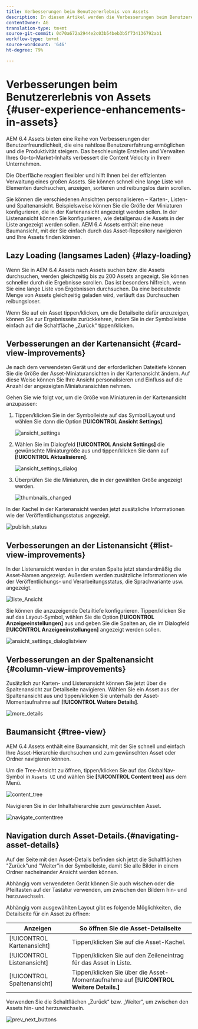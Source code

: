 ```yaml
---
title: Verbesserungen beim Benutzererlebnis von Assets
description: In diesem Artikel werden die Verbesserungen beim Benutzererlebnis von AEM 6.4 Assets beschrieben.
contentOwner: AG
translation-type: tm+mt
source-git-commit: 0d70a672a2944e2c03b54beb3b5f734136792ab1
workflow-type: tm+mt
source-wordcount: '646'
ht-degree: 79%

---
```



# Verbesserungen beim Benutzererlebnis von Assets {#user-experience-enhancements-in-assets}

AEM 6.4 Assets bieten eine Reihe von Verbesserungen der Benutzerfreundlichkeit, die eine nahtlose Benutzererfahrung ermöglichen und die Produktivität steigern. Das beschleunigte Erstellen und Verwalten Ihres Go-to-Market-Inhalts verbessert die Content Velocity in Ihrem Unternehmen.

Die Oberfläche reagiert flexibler und hilft Ihnen bei der effizienten Verwaltung eines großen Assets. Sie können schnell eine lange Liste von Elementen durchsuchen, anzeigen, sortieren und reibungslos darin scrollen.

Sie können die verschiedenen Ansichten personalisieren – Karten-, Listen- und Spaltenansicht. Beispielsweise können Sie die Größe der Miniaturen konfigurieren, die in der Kartenansicht angezeigt werden sollen. In der Listenansicht können Sie konfigurieren, wie detailgenau die Assets in der Liste angezeigt werden sollen. AEM 6.4 Assets enthält eine neue Baumansicht, mit der Sie einfach durch das Asset-Repository navigieren und Ihre Assets finden können.

## Lazy Loading (langsames Laden)  {#lazy-loading}

Wenn Sie in AEM 6.4 Assets nach Assets suchen bzw. die Assets durchsuchen, werden gleichzeitig bis zu 200 Assets angezeigt. Sie können schneller durch die Ergebnisse scrollen. Das ist besonders hilfreich, wenn Sie eine lange Liste von Ergebnissen durchsuchen. Da eine bedeutende Menge von Assets gleichzeitig geladen wird, verläuft das Durchsuchen reibungsloser.

Wenn Sie auf ein Asset tippen/klicken, um die Detailseite dafür anzuzeigen, können Sie zur Ergebnisseite zurückkehren, indem Sie in der Symbolleiste einfach auf die Schaltfläche „Zurück“ tippen/klicken.

## Verbesserungen an der Kartenansicht {#card-view-improvements}

Je nach dem verwendeten Gerät und der erforderlichen Dateitiefe können Sie die Größe der Asset-Miniaturansichten in der Kartenansicht ändern. Auf diese Weise können Sie Ihre Ansicht personalisieren und Einfluss auf die Anzahl der angezeigten Miniaturansichten nehmen.

Gehen Sie wie folgt vor, um die Größe von Miniaturen in der Kartenansicht anzupassen:

1. Tippen/klicken Sie in der Symbolleiste auf das Symbol Layout und wählen Sie dann die Option **[!UICONTROL Ansicht Settings]**.

   ![ansicht_settings](assets/view_settings.png)

1. Wählen Sie im Dialogfeld **[!UICONTROL Ansicht Settings]** die gewünschte Miniaturgröße aus und tippen/klicken Sie dann auf **[!UICONTROL Aktualisieren]**.

   ![ansicht_settings_dialog](assets/view_settings_dialog.png)

1. Überprüfen Sie die Miniaturen, die in der gewählten Größe angezeigt werden.

   ![thumbnails_changed](assets/thumbnails_changed.png)

In der Kachel in der Kartenansicht werden jetzt zusätzliche Informationen wie der Veröffentlichungsstatus angezeigt.

![publish_status](assets/publish_status.png)

## Verbesserungen an der Listenansicht {#list-view-improvements}

In der Listenansicht werden in der ersten Spalte jetzt standardmäßig die Asset-Namen angezeigt. Außerdem werden zusätzliche Informationen wie der Veröffentlichungs- und Verarbeitungsstatus, die Sprachvariante usw. angezeigt.

![liste_Ansicht](assets/list_view.png)

Sie können die anzuzeigende Detailtiefe konfigurieren. Tippen/klicken Sie auf das Layout-Symbol, wählen Sie die Option **[!UICONTROL Anzeigeeinstellungen]** aus und geben Sie die Spalten an, die im Dialogfeld **[!UICONTROL Anzeigeeinstellungen]** angezeigt werden sollen.

![ansicht_settings_dialoglistview](assets/view_settings_dialoglistview.png)

## Verbesserungen an der Spaltenansicht {#column-view-improvements}

Zusätzlich zur Karten- und Listenansicht können Sie jetzt über die Spaltenansicht zur Detailseite navigieren. Wählen Sie ein Asset aus der Spaltenansicht aus und tippen/klicken Sie unterhalb der Asset-Momentaufnahme auf **[!UICONTROL Weitere Details]**.

![more_details](assets/more_details.png)

## Baumansicht {#tree-view}

AEM 6.4 Assets enthält eine Baumansicht, mit der Sie schnell und einfach Ihre Asset-Hierarchie durchsuchen und zum gewünschten Asset oder Ordner navigieren können.

Um die Tree-Ansicht zu öffnen, tippen/klicken Sie auf das GlobalNav-Symbol in `Assets UI` und wählen Sie **[!UICONTROL Content tree]** aus dem Menü.

![content_tree](assets/content_tree.png)

Navigieren Sie in der Inhaltshierarchie zum gewünschten Asset.

![navigate_contenttree](assets/navigate_contenttree.png)

## Navigation durch Asset-Details.{#navigating-asset-details}

Auf der Seite mit den Asset-Details befinden sich jetzt die Schaltflächen &quot;Zurück&quot;und &quot;Weiter&quot;in der Symbolleiste, damit Sie alle Bilder in einem Ordner nacheinander Ansicht werden können.

Abhängig vom verwendeten Gerät können Sie auch wischen oder die Pfeiltasten auf der Tastatur verwenden, um zwischen den Bildern hin- und herzuwechseln.

Abhängig vom ausgewählten Layout gibt es folgende Möglichkeiten, die Detailseite für ein Asset zu öffnen:

| **Anzeigen** | **So öffnen Sie die Asset-Detailseite** |
|---|---|
| [!UICONTROL Kartenansicht] | Tippen/klicken Sie auf die Asset-Kachel. |
| [!UICONTROL Listenansicht] | Tippen/klicken Sie auf den Zeileneintrag für das Asset in Liste. |
| [!UICONTROL Spaltenansicht] | Tippen/klicken Sie über die Asset-Momentaufnahme auf **[!UICONTROL Weitere Details.]** |

Verwenden Sie die Schaltflächen „Zurück“ bzw. „Weiter“, um zwischen den Assets hin- und herzuwechseln.

![prev_next_buttons](assets/prev_next_buttons.png)
